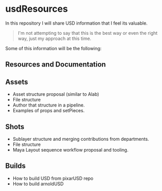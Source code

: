 # usdResources
In this repository I will share USD information that I feel its valuable.
>I'm not attempting to say that this is the best way or even the right way, just my approach at this time.

Some of this information will be the following:

## Resources and Documentation

## Assets
- Asset structure proposal (similar to Alab)
- File structure
- Author that structure in a pipeline.
- Examples of props and setPieces.
## Shots
- Sublayer structure and merging contributions from departments.
- File structure
- Maya Layout sequence workflow proposal and tooling.
## Builds
- How to build USD from pixarUSD repo
- How to build arnoldUSD
